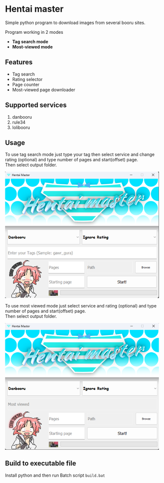# Hentai master
Simple python program to download images from several booru sites.

Program working in 2 modes
- **Tag search mode**
- **Most-viewed mode**

## Features
- Tag search
- Rating selector
- Page counter
- Most-viewed page downloader

## Supported services
1. danbooru
2. rule34
3. lolibooru

## Usage
To use tag search mode just type your tag then select service and change rating (optional) and type number of pages and start(offset) page.  
Then select output folder.  

![preview](/imgs/img1.png)

To use most viewed mode just select service and rating (optional) and type number of pages and start(offset) page.  
Then select output folder.  

![preview](/imgs/img2.png)

## Build to executable file
Install python and then run Batch script `build.bat`
